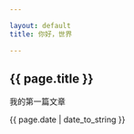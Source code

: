 ```yaml
---

layout: default
title: 你好，世界

---
```


<h2>{{ page.title }}</h2>

<p>我的第一篇文章</p>

<p>{{ page.date | date_to_string }}</p>